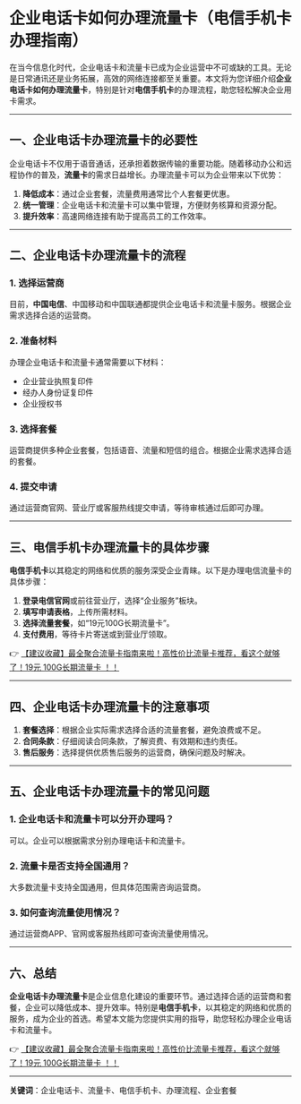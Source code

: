# 企业电话卡如何办理流量卡（电信手机卡办理指南）

在当今信息化时代，企业电话卡和流量卡已成为企业运营中不可或缺的工具。无论是日常通讯还是业务拓展，高效的网络连接都至关重要。本文将为您详细介绍**企业电话卡如何办理流量卡**，特别是针对**电信手机卡**的办理流程，助您轻松解决企业用卡需求。

---

## 一、企业电话卡办理流量卡的必要性

企业电话卡不仅用于语音通话，还承担着数据传输的重要功能。随着移动办公和远程协作的普及，**流量卡**的需求日益增长。办理流量卡可以为企业带来以下优势：

1. **降低成本**：通过企业套餐，流量费用通常比个人套餐更优惠。
2. **统一管理**：企业电话卡和流量卡可以集中管理，方便财务核算和资源分配。
3. **提升效率**：高速网络连接有助于提高员工的工作效率。

---

## 二、企业电话卡办理流量卡的流程

### 1. 选择运营商
目前，**中国电信**、中国移动和中国联通都提供企业电话卡和流量卡服务。根据企业需求选择合适的运营商。

### 2. 准备材料
办理企业电话卡和流量卡通常需要以下材料：
- 企业营业执照复印件
- 经办人身份证复印件
- 企业授权书

### 3. 选择套餐
运营商提供多种企业套餐，包括语音、流量和短信的组合。根据企业需求选择合适的套餐。

### 4. 提交申请
通过运营商官网、营业厅或客服热线提交申请，等待审核通过后即可办理。

---

## 三、电信手机卡办理流量卡的具体步骤

**电信手机卡**以其稳定的网络和优质的服务深受企业青睐。以下是办理电信流量卡的具体步骤：

1. **登录电信官网**或前往营业厅，选择“企业服务”板块。
2. **填写申请表格**，上传所需材料。
3. **选择流量套餐**，如“19元100G长期流量卡”。
4. **支付费用**，等待卡片寄送或到营业厅领取。

👉 [【建议收藏】最全聚合流量卡指南来啦！高性价比流量卡推荐，看这个就够了！19元 100G长期流量卡 ！！](https://bit.ly/Liuliangka)

---

## 四、企业电话卡办理流量卡的注意事项

1. **套餐选择**：根据企业实际需求选择合适的流量套餐，避免浪费或不足。
2. **合同条款**：仔细阅读合同条款，了解资费、有效期和违约责任。
3. **售后服务**：选择提供优质售后服务的运营商，确保问题及时解决。

---

## 五、企业电话卡办理流量卡的常见问题

### 1. 企业电话卡和流量卡可以分开办理吗？
可以。企业可以根据需求分别办理电话卡和流量卡。

### 2. 流量卡是否支持全国通用？
大多数流量卡支持全国通用，但具体范围需咨询运营商。

### 3. 如何查询流量使用情况？
通过运营商APP、官网或客服热线即可查询流量使用情况。

---

## 六、总结

**企业电话卡办理流量卡**是企业信息化建设的重要环节。通过选择合适的运营商和套餐，企业可以降低成本、提升效率。特别是**电信手机卡**，以其稳定的网络和优质的服务，成为企业的首选。希望本文能为您提供实用的指导，助您轻松办理企业电话卡和流量卡。

👉 [【建议收藏】最全聚合流量卡指南来啦！高性价比流量卡推荐，看这个就够了！19元 100G长期流量卡 ！！](https://bit.ly/Liuliangka)

---

**关键词**：企业电话卡、流量卡、电信手机卡、办理流程、企业套餐